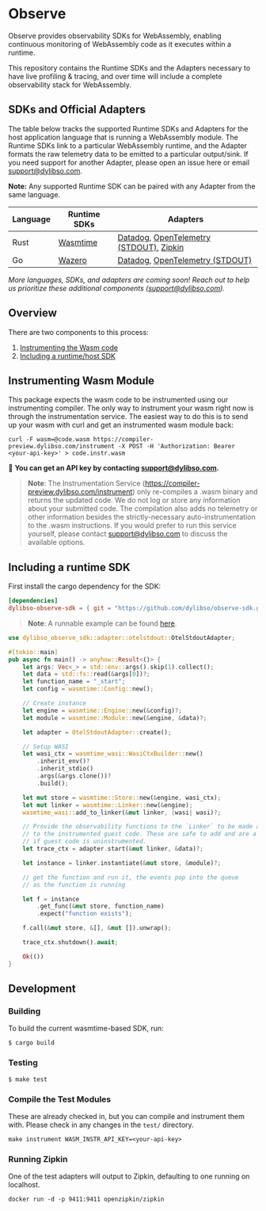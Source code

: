 # Observe

Observe provides observability SDKs for WebAssembly, enabling continuous monitoring of WebAssembly code as it executes within a runtime. 

This repository contains the Runtime SDKs and the Adapters necessary to have live profiling & tracing, and over time will include a complete observability stack for WebAssembly.

## SDKs and Official Adapters

The table below tracks the supported Runtime SDKs and Adapters for the host application language that is running a WebAssembly module. The Runtime SDKs link to a particular WebAssembly runtime, and the Adapter formats the raw telemetry data to be emitted to a particular output/sink. If you need support for another Adapter, please open an issue here or email [support@dylibso.com](mailto:support@dylibso.com).

**Note:** Any supported Runtime SDK can be paired with any Adapter from the same language. 

| Language | Runtime SDKs | Adapters |
| -------- | ------------ | -------- |
| Rust | [Wasmtime](/rust) | [Datadog](/rust/src/adapter/datadog.rs), [OpenTelemetry (STDOUT)](/rust/src/adapter/otelstdout.rs), [Zipkin](/rust/src/adapter/zipkin.rs) |
| Go | [Wazero](/go) | [Datadog](/go/adapter/datadog/), [OpenTelemetry (STDOUT)](/go/adapter/otel_stdout/) | 


_More languages, SDKs, and adapters are coming soon! Reach out to help us prioritize these additional components ([support@dylibso.com](mailto:support@dylibso.com))._


## Overview

There are two components to this process:

1. [Instrumenting the Wasm code](#instrumenting-wasm-module)
2. [Including a runtime/host SDK](#including-a-runtime-sdk)


## Instrumenting Wasm Module

This package expects the wasm code to be instrumented using our instrumenting compiler. The only way to instrument your wasm right now is through the instrumentation service. The easiest way to do this is to send up your wasm with curl and get an instrumented wasm module back:

```
curl -F wasm=@code.wasm https://compiler-preview.dylibso.com/instrument -X POST -H 'Authorization: Bearer <your-api-key>' > code.instr.wasm
```

:key: **You can get an API key by contacting [support@dylibso.com](mailto:support@dylibso.com).**

> **Note**: The Instrumentation Service (https://compiler-preview.dylibso.com/instrument) only re-compiles a .wasm binary and returns the updated code. We do not log or store any information about your submitted code. The compilation also adds no telemetry or other information besides the strictly-necessary auto-instrumentation to the .wasm instructions. If you would prefer to run this service yourself, please contact [support@dylibso.com](mailto:support@dylibso.com) to discuss the available options.


## Including a runtime SDK

First install the cargo dependency for the SDK:

```toml
[dependencies]
dylibso-observe-sdk = { git = "https://github.com/dylibso/observe-sdk.git" }
```

> **Note**: A runnable example can be found [here](rust/examples/otel-stdout.rs).

```rust
use dylibso_observe_sdk::adapter::otelstdout::OtelStdoutAdapter;

#[tokio::main]
pub async fn main() -> anyhow::Result<()> {
    let args: Vec<_> = std::env::args().skip(1).collect();
    let data = std::fs::read(&args[0])?;
    let function_name = "_start";
    let config = wasmtime::Config::new();

    // Create instance
    let engine = wasmtime::Engine::new(&config)?;
    let module = wasmtime::Module::new(&engine, &data)?;

    let adapter = OtelStdoutAdapter::create();

    // Setup WASI
    let wasi_ctx = wasmtime_wasi::WasiCtxBuilder::new()
        .inherit_env()?
        .inherit_stdio()
        .args(&args.clone())?
        .build();

    let mut store = wasmtime::Store::new(&engine, wasi_ctx);
    let mut linker = wasmtime::Linker::new(&engine);
    wasmtime_wasi::add_to_linker(&mut linker, |wasi| wasi)?;

    // Provide the observability functions to the `Linker` to be made available
    // to the instrumented guest code. These are safe to add and are a no-op
    // if guest code is uninstrumented.
    let trace_ctx = adapter.start(&mut linker, &data)?;

    let instance = linker.instantiate(&mut store, &module)?;

    // get the function and run it, the events pop into the queue
    // as the function is running

    let f = instance
        .get_func(&mut store, function_name)
        .expect("function exists");

    f.call(&mut store, &[], &mut []).unwrap();

    trace_ctx.shutdown().await;

    Ok(())
}
```

## Development

### Building

To build the current wasmtime-based SDK, run:

```
$ cargo build
```

### Testing

```
$ make test
```

### Compile the Test Modules

These are already checked in, but you can compile and instrument them with. Please check in any changes in the `test/` directory.

```
make instrument WASM_INSTR_API_KEY=<your-api-key>
```

### Running Zipkin

One of the test adapters will output to Zipkin, defaulting to one running on localhost.

    docker run -d -p 9411:9411 openzipkin/zipkin

